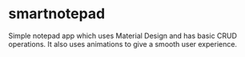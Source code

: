 # smartnotepad

Simple notepad app which uses Material Design and has basic CRUD operations. It also uses animations to give a smooth user experience. 
